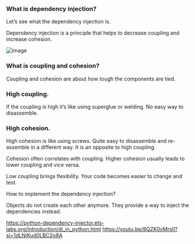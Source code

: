 
### What is dependency injection?
Let’s see what the dependency injection is.

Dependency injection is a principle that helps to decrease coupling and increase cohesion.

![image](https://github.com/user-attachments/assets/dff252aa-ebe8-4cf3-a286-639a4b37931e)

### What is coupling and cohesion?

Coupling and cohesion are about how tough the components are tied.

### High coupling.
If the coupling is high it’s like using superglue or welding. No easy way to disassemble.

### High cohesion.
High cohesion is like using screws. Quite easy to disassemble and re-assemble in a different way. It is an opposite to high coupling.

Cohesion often correlates with coupling. Higher cohesion usually leads to lower coupling and vice versa.

Low coupling brings flexibility. Your code becomes easier to change and test.


How to implement the dependency injection?

Objects do not create each other anymore. They provide a way to inject the dependencies instead.

https://python-dependency-injector.ets-labs.org/introduction/di_in_python.html
https://youtu.be/8QZK0xMrsII?si=1dLNiKud0LBC2o8A
